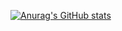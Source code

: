 
  [![Anurag's GitHub stats](https://github-readme-stats.vercel.app/api?username=dana0221)](https://github.com/dana0221/github-readme-stats)
